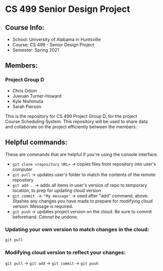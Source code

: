 # **CS 499 Senior Design Project**	
## Course Info:	
* School:   University of Alabama in Huntsville	
* Course:   CS 499 - Senior Design Project	
* Semester: Spring 2021	

## Members:	
### Project Group D	
* Chris Odom	
* Juwuan Turner-Howard	
* Kyle Nishimuta	
* Sarah Pierson	

This is the repository for CS 499 Project Group D, for the project	
Course Scheduling System. This repository will be used to share data	
and collaborate on the project efficiently between the members.	

## Helpful commands:	
These are commands that are helpful if you're using the console interface.	
* `git clone <repository URL>` -> copies files from repository into user's computer	
* `git pull` -> updates user's folder to match the contents of the remote repository	
* `git add . `-> adds all items in user's version of repo to temporary location, to prep for updating cloud version	
* `git commit -m "My message"` -> used after "add" command, above. Stashes any changes you have made to prepare for modifying cloud version. Message is required.	
* `git push` -> updates project version on the cloud. Be sure to commit beforehand. _Cannot be undone._	

### Updating your own version to match changes in the cloud:	
`git pull`	

### Modifying cloud version to reflect your changes:	
`git pull` -> `git add` -> `git commit` -> `git push`	

